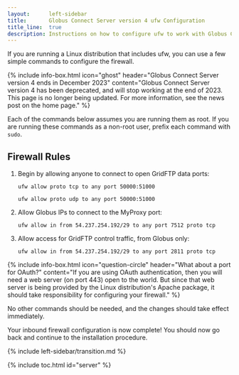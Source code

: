 ```yaml
---
layout:      left-sidebar
title:       Globus Connect Server version 4 ufw Configuration
title_line:  true
description: Instructions on how to configure ufw to work with Globus Connect Server version 4.
---
```


If you are running a Linux distribution that includes ufw, you can use a few
simple commands to configure the firewall.

{% include info-box.html
   icon="ghost"
   header="Globus Connect Server version 4 ends in December 2023"
   content="Globus Connect Server version 4 has been deprecated, and will stop working at the end of 2023.  This page is no longer being updated.  For more information, see the news post on the home page."
%}

Each of the commands below assumes you are running them as root.  If you are
running these commands as a non-root user, prefix each command with `sudo`.

## Firewall Rules

1. Begin by allowing anyone to connect to open GridFTP data ports:

   `ufw allow proto tcp to any port 50000:51000`

   `ufw allow proto udp to any port 50000:51000`

2. Allow Globus IPs to connect to the MyProxy port:

   `ufw allow in from 54.237.254.192/29 to any port 7512 proto tcp`

3. Allow access for GridFTP control traffic, from Globus only:

   `ufw allow in from 54.237.254.192/29 to any port 2811 proto tcp`

{% include info-box.html
   icon="question-circle"
   header="What about a port for OAuth?"
   content="If you are using OAuth authentication, then you will need a web server (on port 443) open to the world.  But since that web server is being provided by the Linux distribution's Apache package, it should take responsibility for configuring your firewall."
%}

No other commands should be needed, and the changes should take effect
immediately.

Your inbound firewall configuration is now complete!  You should now go back
and continue to the installation procedure.

{% include left-sidebar/transition.md %}

{% include toc.html id="server" %}
